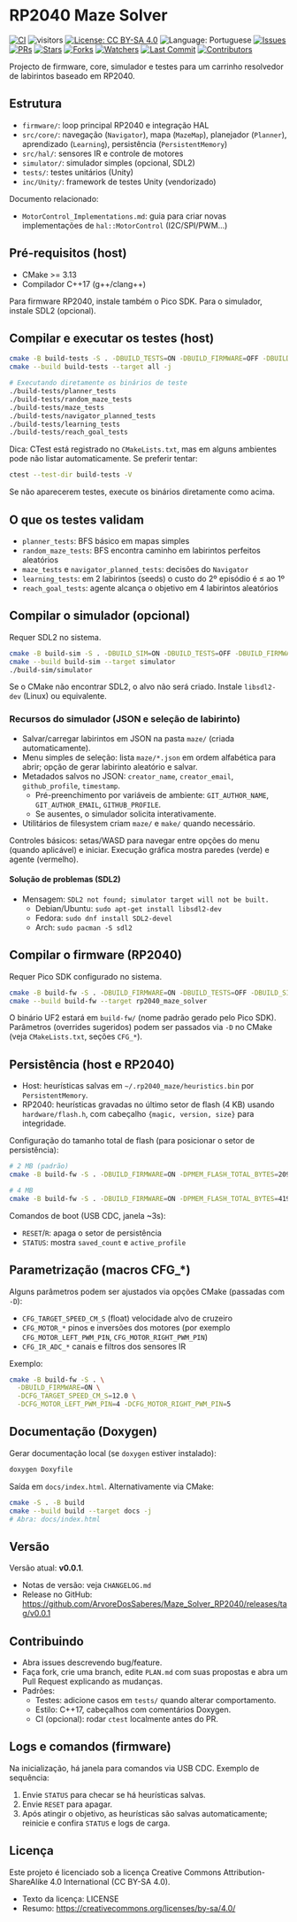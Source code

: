 # RP2040 Maze Solver

<!-- Badges -->
[![CI](https://github.com/ArvoreDosSaberes/Maze_Solver_RP2040/actions/workflows/ci.yml/badge.svg)](https://github.com/ArvoreDosSaberes/Maze_Solver_RP2040/actions/workflows/ci.yml)
![visitors](https://visitor-badge.laobi.icu/badge?page_id=ArvoreDosSaberes.Maze_Solver_RP2040)
[![License: CC BY-SA 4.0](https://img.shields.io/badge/License-CC_BY--SA_4.0-blue.svg)](https://creativecommons.org/licenses/by-sa/4.0/)
![Language: Portuguese](https://img.shields.io/badge/Language-Portuguese-brightgreen.svg)
[![Issues](https://img.shields.io/github/issues/ArvoreDosSaberes/Maze_Solver_RP2040)](https://github.com/ArvoreDosSaberes/Maze_Solver_RP2040/issues)
[![PRs](https://img.shields.io/github/issues-pr/ArvoreDosSaberes/Maze_Solver_RP2040)](https://github.com/ArvoreDosSaberes/Maze_Solver_RP2040/pulls)
[![Stars](https://img.shields.io/github/stars/ArvoreDosSaberes/Maze_Solver_RP2040)](https://github.com/ArvoreDosSaberes/Maze_Solver_RP2040/stargazers)
[![Forks](https://img.shields.io/github/forks/ArvoreDosSaberes/Maze_Solver_RP2040)](https://github.com/ArvoreDosSaberes/Maze_Solver_RP2040/network/members)
[![Watchers](https://img.shields.io/github/watchers/ArvoreDosSaberes/Maze_Solver_RP2040)](https://github.com/ArvoreDosSaberes/Maze_Solver_RP2040/watchers)
[![Last Commit](https://img.shields.io/github/last-commit/ArvoreDosSaberes/Maze_Solver_RP2040)](https://github.com/ArvoreDosSaberes/Maze_Solver_RP2040/commits)
[![Contributors](https://img.shields.io/github/contributors/ArvoreDosSaberes/Maze_Solver_RP2040)](https://github.com/ArvoreDosSaberes/Maze_Solver_RP2040/graphs/contributors)

Projecto de firmware, core, simulador e testes para um carrinho resolvedor de labirintos baseado em RP2040.

## Estrutura
- `firmware/`: loop principal RP2040 e integração HAL
- `src/core/`: navegação (`Navigator`), mapa (`MazeMap`), planejador (`Planner`), aprendizado (`Learning`), persistência (`PersistentMemory`)
- `src/hal/`: sensores IR e controle de motores
- `simulator/`: simulador simples (opcional, SDL2)
- `tests/`: testes unitários (Unity)
- `inc/Unity/`: framework de testes Unity (vendorizado)

Documento relacionado:
- `MotorControl_Implementations.md`: guia para criar novas implementações de `hal::MotorControl` (I2C/SPI/PWM...)

## Pré-requisitos (host)
- CMake >= 3.13
- Compilador C++17 (g++/clang++)

Para firmware RP2040, instale também o Pico SDK. Para o simulador, instale SDL2 (opcional).

## Compilar e executar os testes (host)
```bash
cmake -B build-tests -S . -DBUILD_TESTS=ON -DBUILD_FIRMWARE=OFF -DBUILD_SIM=OFF
cmake --build build-tests --target all -j

# Executando diretamente os binários de teste
./build-tests/planner_tests
./build-tests/random_maze_tests
./build-tests/maze_tests
./build-tests/navigator_planned_tests
./build-tests/learning_tests
./build-tests/reach_goal_tests
```

Dica: CTest está registrado no `CMakeLists.txt`, mas em alguns ambientes pode não listar automaticamente. Se preferir tentar:
```bash
ctest --test-dir build-tests -V
```
Se não aparecerem testes, execute os binários diretamente como acima.

## O que os testes validam
- `planner_tests`: BFS básico em mapas simples
- `random_maze_tests`: BFS encontra caminho em labirintos perfeitos aleatórios
- `maze_tests` e `navigator_planned_tests`: decisões do `Navigator`
- `learning_tests`: em 2 labirintos (seeds) o custo do 2º episódio é ≤ ao 1º
- `reach_goal_tests`: agente alcança o objetivo em 4 labirintos aleatórios

## Compilar o simulador (opcional)
Requer SDL2 no sistema.
```bash
cmake -B build-sim -S . -DBUILD_SIM=ON -DBUILD_TESTS=OFF -DBUILD_FIRMWARE=OFF
cmake --build build-sim --target simulator
./build-sim/simulator
```

Se o CMake não encontrar SDL2, o alvo não será criado. Instale `libsdl2-dev` (Linux) ou equivalente.

### Recursos do simulador (JSON e seleção de labirinto)

- Salvar/carregar labirintos em JSON na pasta `maze/` (criada automaticamente).
- Menu simples de seleção: lista `maze/*.json` em ordem alfabética para abrir; opção de gerar labirinto aleatório e salvar.
- Metadados salvos no JSON: `creator_name`, `creator_email`, `github_profile`, `timestamp`.
  - Pré-preenchimento por variáveis de ambiente: `GIT_AUTHOR_NAME`, `GIT_AUTHOR_EMAIL`, `GITHUB_PROFILE`.
  - Se ausentes, o simulador solicita interativamente.
- Utilitários de filesystem criam `maze/` e `make/` quando necessário.

Controles básicos: setas/WASD para navegar entre opções do menu (quando aplicável) e iniciar. Execução gráfica mostra paredes (verde) e agente (vermelho).

#### Solução de problemas (SDL2)

- Mensagem: `SDL2 not found; simulator target will not be built.`
  - Debian/Ubuntu: `sudo apt-get install libsdl2-dev`
  - Fedora: `sudo dnf install SDL2-devel`
  - Arch: `sudo pacman -S sdl2`

## Compilar o firmware (RP2040)
Requer Pico SDK configurado no sistema.
```bash
cmake -B build-fw -S . -DBUILD_FIRMWARE=ON -DBUILD_TESTS=OFF -DBUILD_SIM=OFF
cmake --build build-fw --target rp2040_maze_solver
```
O binário UF2 estará em `build-fw/` (nome padrão gerado pelo Pico SDK). Parâmetros (overrides sugeridos) podem ser passados via `-D` no CMake (veja `CMakeLists.txt`, seções `CFG_*`).

## Persistência (host e RP2040)
- Host: heurísticas salvas em `~/.rp2040_maze/heuristics.bin` por `PersistentMemory`.
- RP2040: heurísticas gravadas no último setor de flash (4 KB) usando `hardware/flash.h`, com cabeçalho `{magic, version, size}` para integridade.

Configuração do tamanho total de flash (para posicionar o setor de persistência):
```bash
# 2 MB (padrão)
cmake -B build-fw -S . -DBUILD_FIRMWARE=ON -DPMEM_FLASH_TOTAL_BYTES=2097152

# 4 MB
cmake -B build-fw -S . -DBUILD_FIRMWARE=ON -DPMEM_FLASH_TOTAL_BYTES=4194304
```

Comandos de boot (USB CDC, janela ~3s):
- `RESET`/`R`: apaga o setor de persistência
- `STATUS`: mostra `saved_count` e `active_profile`

## Parametrização (macros CFG_*)
Alguns parâmetros podem ser ajustados via opções CMake (passadas com `-D`):
- `CFG_TARGET_SPEED_CM_S` (float) velocidade alvo de cruzeiro
- `CFG_MOTOR_*` pinos e inversões dos motores (por exemplo `CFG_MOTOR_LEFT_PWM_PIN`, `CFG_MOTOR_RIGHT_PWM_PIN`)
- `CFG_IR_ADC_*` canais e filtros dos sensores IR

Exemplo:
```bash
cmake -B build-fw -S . \
  -DBUILD_FIRMWARE=ON \
  -DCFG_TARGET_SPEED_CM_S=12.0 \
  -DCFG_MOTOR_LEFT_PWM_PIN=4 -DCFG_MOTOR_RIGHT_PWM_PIN=5
```

## Documentação (Doxygen)
Gerar documentação local (se `doxygen` estiver instalado):
```bash
doxygen Doxyfile
```
Saída em `docs/index.html`. Alternativamente via CMake:
```bash
cmake -S . -B build
cmake --build build --target docs -j
# Abra: docs/index.html
```

## Versão
Versão atual: **v0.0.1**.

- Notas de versão: veja `CHANGELOG.md`
- Release no GitHub: https://github.com/ArvoreDosSaberes/Maze_Solver_RP2040/releases/tag/v0.0.1

## Contribuindo
- Abra issues descrevendo bug/feature.
- Faça fork, crie uma branch, edite `PLAN.md` com suas propostas e abra um Pull Request explicando as mudanças.
- Padrões:
  - Testes: adicione casos em `tests/` quando alterar comportamento.
  - Estilo: C++17, cabeçalhos com comentários Doxygen.
  - CI (opcional): rodar `ctest` localmente antes do PR.

## Logs e comandos (firmware)
Na inicialização, há janela para comandos via USB CDC. Exemplo de sequência:
1. Envie `STATUS` para checar se há heurísticas salvas.
2. Envie `RESET` para apagar.
3. Após atingir o objetivo, as heurísticas são salvas automaticamente; reinicie e confira `STATUS` e logs de carga.

## Licença
Este projeto é licenciado sob a licença Creative Commons Attribution-ShareAlike 4.0 International (CC BY-SA 4.0).

- Texto da licença: LICENSE
- Resumo: https://creativecommons.org/licenses/by-sa/4.0/


